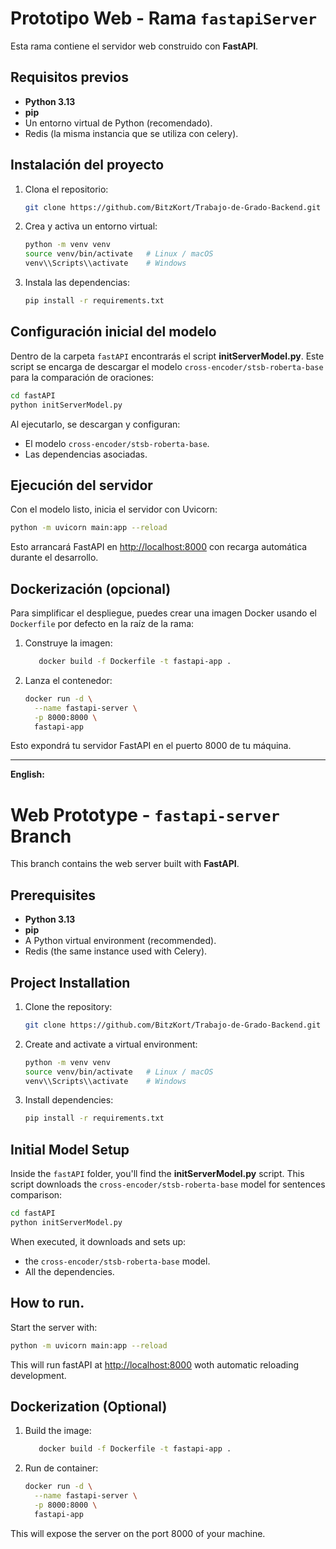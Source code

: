 # Prototipo Web - Rama `fastapiServer`

Esta rama contiene el servidor web construido con **FastAPI**.

## Requisitos previos

- **Python 3.13**
- **pip**
- Un entorno virtual de Python (recomendado).
- Redis (la misma instancia que se utiliza con celery).

## Instalación del proyecto

1. Clona el repositorio:

   ```bash
   git clone https://github.com/BitzKort/Trabajo-de-Grado-Backend.git

2. Crea y activa un entorno virtual:

   ```bash
   python -m venv venv
   source venv/bin/activate   # Linux / macOS
   venv\\Scripts\\activate    # Windows
   ```

3. Instala las dependencias:

   ```bash
   pip install -r requirements.txt
   ```

## Configuración inicial del modelo

Dentro de la carpeta `fastAPI` encontrarás el script **initServerModel.py**. Este script se encarga de descargar el modelo `cross-encoder/stsb-roberta-base` para la comparación de oraciones:

```bash
cd fastAPI
python initServerModel.py
```

Al ejecutarlo, se descargan y configuran:

* El modelo `cross-encoder/stsb-roberta-base`.
* Las dependencias asociadas.

## Ejecución del servidor

Con el modelo listo, inicia el servidor con Uvicorn:

```bash
python -m uvicorn main:app --reload
```

Esto arrancará FastAPI en [http://localhost:8000](http://localhost:8000) con recarga automática durante el desarrollo.

## Dockerización (opcional)

Para simplificar el despliegue, puedes crear una imagen Docker usando el `Dockerfile` por defecto en la raíz de la rama:

1. Construye la imagen:

   ```bash
      docker build -f Dockerfile -t fastapi-app .
   ```

2. Lanza el contenedor:

   ```bash
   docker run -d \
     --name fastapi-server \
     -p 8000:8000 \
     fastapi-app
   ```

Esto expondrá tu servidor FastAPI en el puerto 8000 de tu máquina.

---

**English:**

# Web Prototype - `fastapi-server` Branch

This branch contains the web server built with **FastAPI**.

## Prerequisites

- **Python 3.13**
- **pip**
- A Python virtual environment (recommended).
- Redis (the same instance used with Celery).

## Project Installation

1. Clone the repository:

   ```bash
   git clone https://github.com/BitzKort/Trabajo-de-Grado-Backend.git

2. Create and activate a virtual environment:

   ```bash
   python -m venv venv
   source venv/bin/activate   # Linux / macOS
   venv\\Scripts\\activate    # Windows
   ```

3. Install dependencies:

   ```bash
   pip install -r requirements.txt
   ```

## Initial Model Setup

Inside the `fastAPI` folder, you'll find the **initServerModel.py** script. This script downloads the `cross-encoder/stsb-roberta-base` model for sentences comparison:

```bash
cd fastAPI
python initServerModel.py
```

When executed, it downloads and sets up:

* the `cross-encoder/stsb-roberta-base` model.
* All the dependencies.

## How to run.

Start the server with:

```bash
python -m uvicorn main:app --reload
```
This will run fastAPI at [http://localhost:8000](http://localhost:8000) woth automatic reloading development.

## Dockerization (Optional)

1. Build the image:

   ```bash
      docker build -f Dockerfile -t fastapi-app .
   ```

2. Run de container:

   ```bash
   docker run -d \
     --name fastapi-server \
     -p 8000:8000 \
     fastapi-app
   ```

This will expose the server on the port 8000 of your machine.
